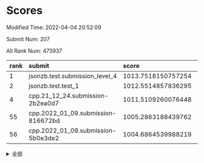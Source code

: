 # Scores

Modified Time: 2022-04-04 20:52:09

Submit Num: 207

All Rank Num: 473937

| rank |               submit               |       score        |       sigma        | pk_num |
| :--- | :--------------------------------- | :----------------- | :----------------- | :----- |
| 1    | jsonzb.test.submission_level_4     | 1013.7518150757254 | 0.8085133772953071 | 9155   |
| 2    | jsonzb.test.test_1                 | 1012.5514857836295 | 0.830483187900411  | 9163   |
| 4    | cpp.21_12_24.submission-2b2ea0d7   | 1011.5109260076448 | 0.8076837463242579 | 9161   |
| 55   | cpp.2022_01_09.submission-816672bd | 1005.2863188439762 | 0.7112628475316456 | 9161   |
| 56   | cpp.2022_01_09.submission-5b0e3de2 | 1004.6864539988219 | 0.7225501445435847 | 9157   |


<details>
<summary>全部</summary>

| rank |                 submit                 |       score        |       sigma        | pk_num |
| :--- | :------------------------------------- | :----------------- | :----------------- | :----- |
| 1    | jsonzb.test.submission_level_4         | 1013.7518150757254 | 0.8085133772953071 | 9155   |
| 2    | jsonzb.test.test_1                     | 1012.5514857836295 | 0.830483187900411  | 9163   |
| 3    | gobigger.level_3.submission_level_3_18 | 1012.4023333075036 | 0.7750004158159167 | 9153   |
| 4    | cpp.21_12_24.submission-2b2ea0d7       | 1011.5109260076448 | 0.8076837463242579 | 9161   |
| 5    | gobigger.level_3.submission_level_3_10 | 1011.3965324436599 | 0.7605580537459918 | 9161   |
| 6    | gobigger.level_3.submission_level_3_23 | 1011.3747086634792 | 0.747680606873072  | 9154   |
| 7    | gobigger.level_3.submission_level_3_38 | 1011.2851135840483 | 0.7814712569016967 | 9155   |
| 8    | gobigger.level_3.submission_level_3_49 | 1011.2265116604797 | 0.7843837787720873 | 9156   |
| 9    | gobigger.level_3.submission_level_3_43 | 1011.1765050647609 | 0.7705966887308207 | 9157   |
| 10   | gobigger.level_3.submission_level_3_42 | 1011.010979249929  | 0.7873115110677966 | 9157   |
| 11   | gobigger.level_3.submission_level_3_45 | 1010.8282699598581 | 0.7720939598925083 | 9158   |
| 12   | gobigger.level_3.submission_level_3_44 | 1010.8124201561166 | 0.7878199414564941 | 9160   |
| 13   | gobigger.level_3.submission_level_3_5  | 1010.7293790567203 | 0.7811828621216559 | 9161   |
| 14   | gobigger.level_3.submission_level_3_35 | 1010.6161671944213 | 0.7437936280534387 | 9157   |
| 15   | gobigger.level_3.submission_level_3_32 | 1010.5520641213078 | 0.7723805142300986 | 9158   |
| 16   | gobigger.level_3.submission_level_3_1  | 1010.5468653456885 | 0.762533480173766  | 9155   |
| 17   | gobigger.level_3.submission_level_3_6  | 1010.5152472495603 | 0.7723193973706426 | 9161   |
| 18   | gobigger.level_3.submission_level_3_15 | 1010.5118890451536 | 0.7794080372472159 | 9154   |
| 19   | gobigger.level_3.submission_level_3_16 | 1010.5012492453134 | 0.760204197865555  | 9156   |
| 20   | gobigger.level_3.submission_level_3_37 | 1010.4997508698563 | 0.7785661859167159 | 9158   |
| 21   | gobigger.level_3.submission_level_3_2  | 1010.4478525955956 | 0.7596028686925539 | 9161   |
| 22   | gobigger.level_3.submission_level_3_39 | 1010.4104797055428 | 0.7712550145371373 | 9158   |
| 23   | gobigger.level_3.submission_level_3_21 | 1010.2758988469526 | 0.7533519046681044 | 9159   |
| 24   | gobigger.level_3.submission_level_3_4  | 1010.195881780252  | 0.7724317747557916 | 9160   |
| 25   | gobigger.level_3.submission_level_3_25 | 1010.0755385054483 | 0.7436287411812526 | 9161   |
| 26   | gobigger.level_3.submission_level_3_36 | 1009.9985657782098 | 0.7538423000979416 | 9158   |
| 27   | gobigger.level_3.submission_level_3_12 | 1009.9834385184313 | 0.7556920769304729 | 9155   |
| 28   | gobigger.level_3.submission_level_3_27 | 1009.85836599134   | 0.7724922213905532 | 9158   |
| 29   | gobigger.level_3.submission_level_3_30 | 1009.8243103743649 | 0.7528086034915051 | 9155   |
| 30   | gobigger.level_3.submission_level_3_47 | 1009.8139367014826 | 0.7626966438878503 | 9158   |
| 31   | gobigger.level_3.submission_level_3_0  | 1009.7791398007097 | 0.7739388959352259 | 9158   |
| 32   | gobigger.level_3.submission_level_3_31 | 1009.7192493534883 | 0.7810401725797151 | 9159   |
| 33   | gobigger.level_3.submission_level_3_13 | 1009.6558848996295 | 0.7495704514388893 | 9161   |
| 34   | gobigger.level_3.submission_level_3_48 | 1009.5996575887553 | 0.7522732695701893 | 9162   |
| 35   | gobigger.level_3.submission_level_3_22 | 1009.5653340530317 | 0.7534953218319868 | 9160   |
| 36   | gobigger.level_3.submission_level_3_7  | 1009.5220189518097 | 0.7326984524110339 | 9161   |
| 37   | gobigger.level_3.submission_level_3_26 | 1009.4843517652922 | 0.7538419890924807 | 9158   |
| 38   | gobigger.level_3.submission_level_3_3  | 1009.4205418333892 | 0.7401476052369924 | 9159   |
| 39   | gobigger.level_3.submission_level_3_41 | 1009.3463673695499 | 0.7647184603240981 | 9163   |
| 40   | gobigger.level_3.submission_level_3_40 | 1009.2825158203116 | 0.7355901812698744 | 9155   |
| 41   | gobigger.level_3.submission_level_3_11 | 1009.2735737076285 | 0.7454021332257106 | 9158   |
| 42   | gobigger.level_3.submission_level_3_19 | 1009.1932213105426 | 0.7532765523976127 | 9155   |
| 43   | gobigger.level_3.submission_level_3_14 | 1008.9447803332022 | 0.7522213203430341 | 9163   |
| 44   | gobigger.level_3.submission_level_3_46 | 1008.9050113872978 | 0.7313080869797413 | 9156   |
| 45   | gobigger.level_3.submission_level_3_20 | 1008.8573310170193 | 0.7596589608364203 | 9167   |
| 46   | gobigger.level_3.submission_level_3_34 | 1008.8337056643983 | 0.7516131206670504 | 9160   |
| 47   | gobigger.level_3.submission_level_3_28 | 1008.829432137391  | 0.7431661309558929 | 9158   |
| 48   | gobigger.level_3.submission_level_3_8  | 1008.8265784894287 | 0.7708208824994915 | 9159   |
| 49   | gobigger.level_3.submission_level_3_17 | 1008.6565328420457 | 0.7577234211387223 | 9159   |
| 50   | gobigger.level_3.submission_level_3_9  | 1008.3987625390359 | 0.7604643494252296 | 9152   |
| 51   | gobigger.level_3.submission_level_3_29 | 1008.1704737417425 | 0.713751866403059  | 9154   |
| 52   | gobigger.level_3.submission_level_3_33 | 1008.1153358730136 | 0.7384297170233605 | 9158   |
| 53   | gobigger.level_3.submission_level_3_24 | 1007.8989503483044 | 0.7377177897429841 | 9160   |
| 54   | gobigger.level_1.submission_level_1_34 | 1005.9365085512513 | 0.7120714443812987 | 9159   |
| 55   | cpp.2022_01_09.submission-816672bd     | 1005.2863188439762 | 0.7112628475316456 | 9161   |
| 56   | cpp.2022_01_09.submission-5b0e3de2     | 1004.6864539988219 | 0.7225501445435847 | 9157   |
| 57   | gobigger.level_1.submission_level_1_24 | 1004.6022357949944 | 0.7162168896646114 | 9155   |
| 58   | gobigger.level_1.submission_level_1_11 | 1004.4325535808736 | 0.7151876629032933 | 9160   |
| 59   | gobigger.level_1.submission_level_1_4  | 1004.4050993354842 | 0.7067857878814924 | 9160   |
| 60   | gobigger.level_1.submission_level_1_32 | 1004.3467015341213 | 0.7237882988659952 | 9158   |
| 61   | gobigger.level_1.submission_level_1_35 | 1004.233307436634  | 0.7175018000358419 | 9162   |
| 62   | gobigger.level_1.submission_level_1_9  | 1004.1586297994106 | 0.721106477321567  | 9158   |
| 63   | gobigger.level_1.submission_level_1_28 | 1004.1104419793731 | 0.7157754497707474 | 9155   |
| 64   | gobigger.level_1.submission_level_1_5  | 1004.0940780392734 | 0.7010018258065774 | 9158   |
| 65   | gobigger.level_1.submission_level_1_31 | 1004.0618371852664 | 0.7243392894766673 | 9154   |
| 66   | gobigger.level_1.submission_level_1_48 | 1003.9565735562787 | 0.7201546165589244 | 9161   |
| 67   | gobigger.level_1.submission_level_1_47 | 1003.9310455153095 | 0.7185461517085137 | 9157   |
| 68   | gobigger.level_1.submission_level_1_20 | 1003.8566171229741 | 0.7160165638333181 | 9162   |
| 69   | gobigger.level_1.submission_level_1_14 | 1003.8547519668483 | 0.726619610621654  | 9161   |
| 70   | gobigger.level_1.submission_level_1_37 | 1003.8027082403644 | 0.7174202945289866 | 9165   |
| 71   | gobigger.level_1.submission_level_1_49 | 1003.7729961430608 | 0.7082551001274059 | 9163   |
| 72   | gobigger.level_1.submission_level_1_17 | 1003.7510521100751 | 0.7137156567519192 | 9158   |
| 73   | gobigger.level_1.submission_level_1_39 | 1003.6518782304948 | 0.7215018601066224 | 9155   |
| 74   | gobigger.level_1.submission_level_1_40 | 1003.6445754662282 | 0.7110625586264891 | 9161   |
| 75   | gobigger.level_1.submission_level_1_46 | 1003.5803671542385 | 0.7146345736829119 | 9161   |
| 76   | gobigger.level_1.submission_level_1_36 | 1003.5771704889047 | 0.7288518623916875 | 9161   |
| 77   | gobigger.level_1.submission_level_1_19 | 1003.5535302531779 | 0.7207378482649043 | 9162   |
| 78   | gobigger.level_1.submission_level_1_2  | 1003.4970425007192 | 0.7276317469819075 | 9158   |
| 79   | gobigger.level_1.submission_level_1_13 | 1003.4924561680372 | 0.7158452547204135 | 9159   |
| 80   | gobigger.level_1.submission_level_1_44 | 1003.444116434084  | 0.7278405065679937 | 9159   |
| 81   | gobigger.level_1.submission_level_1_21 | 1003.432359102677  | 0.7163218573174179 | 9156   |
| 82   | gobigger.level_1.submission_level_1_29 | 1003.429409949406  | 0.7121084330521785 | 9156   |
| 83   | gobigger.level_1.submission_level_1_27 | 1003.376697841505  | 0.699022860692494  | 9161   |
| 84   | gobigger.level_1.submission_level_1_22 | 1003.2780607671532 | 0.7082822370626308 | 9159   |
| 85   | gobigger.level_1.submission_level_1_26 | 1003.2507471873391 | 0.7160664476109051 | 9154   |
| 86   | gobigger.level_1.submission_level_1_23 | 1003.1068669963993 | 0.711086340453324  | 9161   |
| 87   | gobigger.level_1.submission_level_1_15 | 1003.0813152707906 | 0.7210247449451447 | 9160   |
| 88   | gobigger.level_1.submission_level_1_8  | 1003.0428494876436 | 0.7249046117942988 | 9153   |
| 89   | gobigger.level_1.submission_level_1_41 | 1002.9574850114877 | 0.7024166123086211 | 9161   |
| 90   | gobigger.level_1.submission_level_1_10 | 1002.8831304786676 | 0.7097494919136608 | 9153   |
| 91   | gobigger.level_1.submission_level_1_7  | 1002.8679382661398 | 0.7322591351733683 | 9160   |
| 92   | gobigger.level_1.submission_level_1_43 | 1002.7429976139385 | 0.7253456775358854 | 9154   |
| 93   | gobigger.level_1.submission_level_1_42 | 1002.7419004811328 | 0.7181582100126539 | 9159   |
| 94   | gobigger.level_1.submission_level_1_33 | 1002.7166198192181 | 0.7148754582243518 | 9153   |
| 95   | gobigger.level_1.submission_level_1_25 | 1002.6793212908022 | 0.70764039245703   | 9157   |
| 96   | gobigger.level_1.submission_level_1_0  | 1002.6113269158811 | 0.7126313914334974 | 9159   |
| 97   | gobigger.level_1.submission_level_1_45 | 1002.53858839266   | 0.7081773303452702 | 9156   |
| 98   | gobigger.level_1.submission_level_1_30 | 1002.4888635000804 | 0.7259719612371395 | 9157   |
| 99   | gobigger.level_1.submission_level_1_16 | 1002.4234032729628 | 0.7097275810831184 | 9160   |
| 100  | gobigger.level_1.submission_level_1_6  | 1002.3982957252289 | 0.7316533547478965 | 9151   |
| 101  | gobigger.level_1.submission_level_1_12 | 1002.1467250065898 | 0.7185591936945834 | 9153   |
| 102  | gobigger.level_1.submission_level_1_38 | 1002.0299414587552 | 0.7184381847229991 | 9159   |
| 103  | gobigger.level_1.submission_level_1_18 | 1001.9907993648973 | 0.7055534554325069 | 9162   |
| 104  | gobigger.level_1.submission_level_1_1  | 1001.8215332334199 | 0.7060571840135542 | 9158   |
| 105  | gobigger.level_1.submission_level_1_3  | 1001.6514243074863 | 0.7078618772827859 | 9152   |
| 106  | gobigger.random.submission_random_31   | 997.0483844510147  | 0.7191280378987597 | 9156   |
| 107  | gobigger.random.submission_random_26   | 996.980193563364   | 0.7157970933558376 | 9160   |
| 108  | gobigger.random.submission_random_45   | 996.9786344137251  | 0.6956902351975472 | 9165   |
| 109  | gobigger.random.submission_random_4    | 996.9587638681509  | 0.7039742545358574 | 9159   |
| 110  | gobigger.random.submission_random_16   | 996.7637851825801  | 0.7179021709927013 | 9161   |
| 111  | gobigger.random.submission_random_27   | 996.6909074640436  | 0.7090094973354892 | 9162   |
| 112  | gobigger.random.submission_random_1    | 996.5985733809358  | 0.7145948694311527 | 9160   |
| 113  | gobigger.random.submission_random_38   | 996.5978862567742  | 0.7168282596765241 | 9160   |
| 114  | gobigger.random.submission_random_42   | 996.5142604142806  | 0.7084488057922621 | 9161   |
| 115  | gobigger.random.submission_random_49   | 996.4659350066541  | 0.7145799102102899 | 9157   |
| 116  | gobigger.random.submission_random_7    | 996.4032964854251  | 0.70456028223088   | 9160   |
| 117  | gobigger.random.submission_random_34   | 996.3963892603077  | 0.7065499690172811 | 9157   |
| 118  | gobigger.random.submission_random_35   | 996.3917090411627  | 0.7193838287480437 | 9158   |
| 119  | gobigger.random.submission_random_2    | 996.3532126971999  | 0.7099505318737755 | 9160   |
| 120  | gobigger.random.submission_random_3    | 996.2582510724621  | 0.7073541892218833 | 9155   |
| 121  | gobigger.random.submission_random_39   | 996.245610539786   | 0.706399577161492  | 9159   |
| 122  | gobigger.random.submission_random_13   | 996.2229267932254  | 0.7064048059604393 | 9158   |
| 123  | gobigger.random.submission_random_0    | 996.2158368545222  | 0.7094455401824781 | 9157   |
| 124  | gobigger.random.submission_random_5    | 996.1287253185376  | 0.71321645771572   | 9163   |
| 125  | gobigger.random.submission_random_44   | 996.0847776425165  | 0.7022758441442095 | 9162   |
| 126  | gobigger.random.submission_random_36   | 996.0703156383646  | 0.7094404572901086 | 9157   |
| 127  | gobigger.random.submission_random_41   | 996.0349292706064  | 0.7237159151108665 | 9161   |
| 128  | gobigger.random.submission_random_10   | 996.0334970743136  | 0.7016269650058655 | 9158   |
| 129  | gobigger.random.submission_random_32   | 995.9858673944711  | 0.7234733557983252 | 9154   |
| 130  | gobigger.random.submission_random_46   | 995.9349960348147  | 0.701453292841457  | 9155   |
| 131  | gobigger.random.submission_random_20   | 995.9313686338908  | 0.7166570574952759 | 9157   |
| 132  | gobigger.random.submission_random_12   | 995.897784123148   | 0.7083201300998632 | 9160   |
| 133  | gobigger.random.submission_random_21   | 995.8812449311029  | 0.7110746602697472 | 9157   |
| 134  | gobigger.random.submission_random_18   | 995.8523416633583  | 0.7298350657421047 | 9162   |
| 135  | gobigger.random.submission_random_28   | 995.8361479861487  | 0.719202336265189  | 9159   |
| 136  | gobigger.random.submission_random_9    | 995.7882728950358  | 0.716708170513593  | 9157   |
| 137  | gobigger.random.submission_random_25   | 995.7552610296908  | 0.7091149359646175 | 9157   |
| 138  | gobigger.random.submission_random_14   | 995.7332661972731  | 0.7112471646265794 | 9154   |
| 139  | gobigger.random.submission_random_23   | 995.691471877704   | 0.714523744716703  | 9159   |
| 140  | gobigger.random.submission_random_11   | 995.6001052765932  | 0.7145218672569983 | 9158   |
| 141  | gobigger.random.submission_random_47   | 995.5270255247406  | 0.6979567469319141 | 9160   |
| 142  | gobigger.random.submission_random_40   | 995.4131677842257  | 0.701921255165759  | 9157   |
| 143  | gobigger.random.submission_random_8    | 995.3622107727286  | 0.7283803270923048 | 9156   |
| 144  | gobigger.random.submission_random_30   | 995.3432058073639  | 0.7176618834485462 | 9155   |
| 145  | gobigger.random.submission_random_37   | 995.297207857567   | 0.713022080370807  | 9159   |
| 146  | gobigger.random.submission_random_15   | 995.2626286528603  | 0.7260229297198824 | 9153   |
| 147  | gobigger.random.submission_random_19   | 995.1868926941188  | 0.7086978770085899 | 9164   |
| 148  | gobigger.level_2.submission_level_2_20 | 995.1811700020787  | 0.723909911397664  | 9153   |
| 149  | gobigger.random.submission_random_43   | 995.0907816433944  | 0.7050730224753491 | 9155   |
| 150  | gobigger.random.submission_random_22   | 995.0847151747406  | 0.7027990476847628 | 9154   |
| 151  | gobigger.random.submission_random_33   | 995.0660495040964  | 0.7172804112755363 | 9161   |
| 152  | gobigger.random.submission_random_17   | 995.0028758238092  | 0.733031118135076  | 9153   |
| 153  | gobigger.random.submission_random_29   | 994.9473481502799  | 0.7228538658336022 | 9157   |
| 154  | gobigger.random.submission_random_48   | 994.8271987261202  | 0.711181578213563  | 9159   |
| 155  | gobigger.random.submission_random_24   | 994.7411300847689  | 0.7195887760411673 | 9159   |
| 156  | gobigger.level_2.submission_level_2_13 | 994.559900696639   | 0.724694285302542  | 9154   |
| 157  | gobigger.random.submission_random_6    | 993.8535377228643  | 0.7331960078806825 | 9159   |
| 158  | gobigger.level_2.submission_level_2_21 | 993.7013008513825  | 0.7273575184664673 | 9160   |
| 159  | gobigger.level_2.submission_level_2_6  | 993.669600067843   | 0.7518617236897621 | 9160   |
| 160  | gobigger.level_2.submission_level_2_15 | 993.6228845256543  | 0.7231739621257625 | 9157   |
| 161  | gobigger.level_2.submission_level_2_39 | 993.616131314456   | 0.739260182309119  | 9160   |
| 162  | gobigger.level_2.submission_level_2_37 | 993.5519547233297  | 0.7376905100405209 | 9157   |
| 163  | gobigger.level_2.submission_level_2_0  | 993.4069318138118  | 0.7317120151771412 | 9160   |
| 164  | gobigger.level_2.submission_level_2_7  | 993.356094429868   | 0.7385059911181863 | 9158   |
| 165  | gobigger.level_2.submission_level_2_26 | 993.3428178943988  | 0.7241496607499377 | 9153   |
| 166  | gobigger.level_2.submission_level_2_17 | 993.2088950056277  | 0.7201585356779858 | 9156   |
| 167  | gobigger.level_2.submission_level_2_2  | 993.0643280467053  | 0.7408957576697976 | 9159   |
| 168  | gobigger.level_2.submission_level_2_23 | 992.9976679204727  | 0.7353767522312203 | 9159   |
| 169  | gobigger.level_2.submission_level_2_27 | 992.9804239080839  | 0.7290579071914522 | 9159   |
| 170  | gobigger.level_2.submission_level_2_47 | 992.9166701335947  | 0.7516738977080082 | 9160   |
| 171  | gobigger.level_2.submission_level_2_29 | 992.8417389987201  | 0.7379572337240113 | 9157   |
| 172  | gobigger.level_2.submission_level_2_42 | 992.832133352179   | 0.7297690614634367 | 9161   |
| 173  | gobigger.level_2.submission_level_2_46 | 992.7674807615016  | 0.7293356006138704 | 9162   |
| 174  | gobigger.level_2.submission_level_2_18 | 992.7044446543135  | 0.7445155868721087 | 9151   |
| 175  | gobigger.level_2.submission_level_2_48 | 992.5709620522097  | 0.7539545608940842 | 9156   |
| 176  | gobigger.level_2.submission_level_2_33 | 992.5526285569915  | 0.7363209792015418 | 9161   |
| 177  | gobigger.level_2.submission_level_2_49 | 992.5021220390395  | 0.7317315253536342 | 9162   |
| 178  | gobigger.level_2.submission_level_2_41 | 992.4484125631938  | 0.7389143056030517 | 9156   |
| 179  | gobigger.level_2.submission_level_2_22 | 992.4430414472777  | 0.7389231373325428 | 9156   |
| 180  | gobigger.level_2.submission_level_2_43 | 992.3879752223075  | 0.7466122168824304 | 9160   |
| 181  | gobigger.level_2.submission_level_2_40 | 992.2470969910812  | 0.7462226825050674 | 9164   |
| 182  | gobigger.level_2.submission_level_2_45 | 992.1521531238816  | 0.7360833412193951 | 9160   |
| 183  | gobigger.level_2.submission_level_2_3  | 992.0794627801138  | 0.736123390644111  | 9157   |
| 184  | gobigger.level_2.submission_level_2_36 | 991.9935423862156  | 0.741971199396654  | 9154   |
| 185  | gobigger.level_2.submission_level_2_32 | 991.9879839053821  | 0.7477475948886972 | 9155   |
| 186  | gobigger.level_2.submission_level_2_28 | 991.9844939991964  | 0.7568354123929373 | 9161   |
| 187  | gobigger.level_2.submission_level_2_24 | 991.9225282058834  | 0.7627200176485777 | 9158   |
| 188  | gobigger.level_2.submission_level_2_5  | 991.9223064563596  | 0.7353313728612871 | 9162   |
| 189  | gobigger.level_2.submission_level_2_31 | 991.8695802992634  | 0.7524270785155991 | 9156   |
| 190  | gobigger.level_2.submission_level_2_44 | 991.8478609432337  | 0.7490229909754861 | 9158   |
| 191  | gobigger.level_2.submission_level_2_34 | 991.7903993167217  | 0.751802630029041  | 9155   |
| 192  | gobigger.level_2.submission_level_2_9  | 991.6308985154898  | 0.7465030669199322 | 9161   |
| 193  | gobigger.level_2.submission_level_2_25 | 991.5949462273344  | 0.7331382629487242 | 9162   |
| 194  | gobigger.level_2.submission_level_2_12 | 991.5861158261918  | 0.7489955780642406 | 9154   |
| 195  | gobigger.level_2.submission_level_2_4  | 991.4950669324219  | 0.7389697316051745 | 9156   |
| 196  | gobigger.level_2.submission_level_2_30 | 991.4624645764117  | 0.7572915334859819 | 9158   |
| 197  | gobigger.level_2.submission_level_2_1  | 991.4486574091496  | 0.7598949862071384 | 9158   |
| 198  | gobigger.level_2.submission_level_2_8  | 991.4436443529183  | 0.7655872122345014 | 9162   |
| 199  | gobigger.level_2.submission_level_2_35 | 991.3025627130112  | 0.7438162896669794 | 9165   |
| 200  | gobigger.level_2.submission_level_2_19 | 991.2940544353647  | 0.7499938170971517 | 9157   |
| 201  | gobigger.level_2.submission_level_2_38 | 991.0073637662069  | 0.7480544220926609 | 9158   |
| 202  | gobigger.level_2.submission_level_2_14 | 990.5444322619795  | 0.7539089137531149 | 9156   |
| 203  | gobigger.level_2.submission_level_2_10 | 990.4926921937689  | 0.7805082777403807 | 9159   |
| 204  | gobigger.level_2.submission_level_2_11 | 990.2592688809883  | 0.7831932551177748 | 9156   |
| 205  | gobigger.level_2.submission_level_2_16 | 989.9114200022843  | 0.7764798889972755 | 9154   |
| 206  | gobigger.none.submission_none_1        | 977.6278237767099  | 1.287093597663866  | 9161   |
| 207  | gobigger.none.submission_none_0        | 976.517983541905   | 1.418613071241558  | 9159   |

</details>